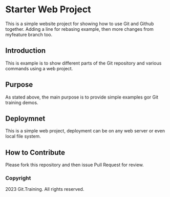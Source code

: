 # Starter Web Project

This is a simple website project for showing how to use Git and Github together. Adding a line for rebasing example, then
more changes from myfeature branch too.

## Introduction

This is example is to show different parts of the Git repository and various commands  using a web project.

## Purpose

As stated above, the main purpose  is to provide simple examples gor Git training demos.

## Deploymnet

This is a simple web project, deployment can be on any web server or even local file system.

## How to Contribute

Please fork this repository and then issue Pull Request for  review.

### Copyright

2023 Git.Training. All rights reserved.